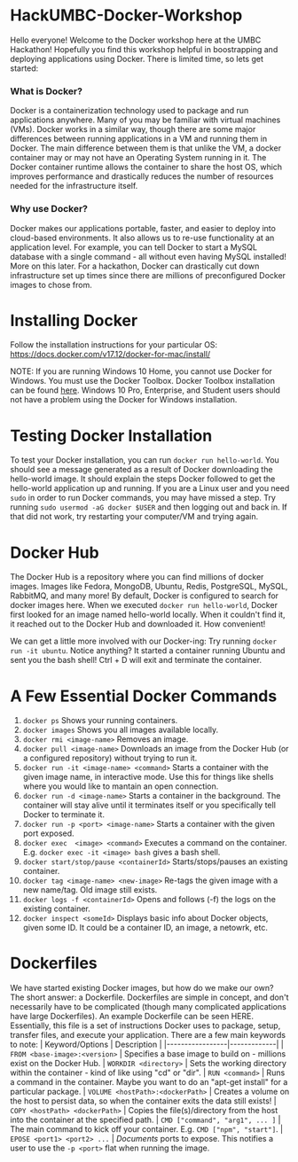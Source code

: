 # HackUMBC-Docker-Workshop

Hello everyone! Welcome to the Docker workshop here at the UMBC Hackathon! Hopefully you find this workshop helpful in boostrapping and deploying applications using Docker. There is limited time, so lets get started:

### What is Docker?
Docker is a containerization technology used to package and run applications anywhere. Many of you may be familiar with virtual machines (VMs). Docker works in a similar way, though there are some major differences between running applications in a VM and running them in Docker. The main difference between them is that unlike the VM, a docker container may or may not have an Operating System running in it. The Docker container runtime allows the container to share the host OS, which improves performance and drastically reduces the number of resources needed for the infrastructure itself.

### Why use Docker?
Docker makes our applications portable, faster, and easier to deploy into cloud-based environments. It also allows us to re-use functionality at an application level. For example, you can tell Docker to start a MySQL database with a single command - all without even having MySQL installed! More on this later. For a hackathon, Docker can drastically cut down infrastructure set up times since there are millions of preconfigured Docker images to chose from. 

# Installing Docker
Follow the installation instructions for your particular OS: https://docs.docker.com/v17.12/docker-for-mac/install/

NOTE: If you are running Windows 10 Home, you cannot use Docker for Windows. You must use the Docker Toolbox. Docker Toolbox installation can be found [here](https://docs.docker.com/v17.12/toolbox/toolbox_install_windows/). Windows 10 Pro, Enterprise, and Student users should not have a problem using the Docker for Windows installation.

# Testing Docker Installation
To test your Docker installation, you can run `docker run hello-world`. You should see a message generated as a result of Docker downloading the hello-world image. It should explain the steps Docker followed to get the hello-world application up and running. If you are a Linux user and you need `sudo` in order to run Docker commands, you may have missed a step. Try running `sudo usermod -aG docker $USER` and then logging out and back in. If that did not work, try restarting your computer/VM and trying again. 

# Docker Hub
The Docker Hub is a repository where you can find millions of docker images. Images like Fedora, MongoDB, Ubuntu, Redis, PostgreSQL, MySQL, RabbitMQ, and many more! By default, Docker is configured to search for docker images here. When we executed `docker run hello-world`, Docker first looked for an image named hello-world locally. When it couldn't find it, it reached out to the Docker Hub and downloaded it. How convenient!

We can get a little more involved with our Docker-ing: Try running `docker run -it ubuntu`. Notice anything? It started a container running Ubuntu and sent you the bash shell! Ctrl + D will exit and terminate the container. 

# A Few Essential Docker Commands
1. `docker ps`                             Shows your running containers.
1. `docker images`                         Shows you all images available locally.
1. `docker rmi <image-name>`               Removes an image.
1. `docker pull <image-name>`              Downloads an image from the Docker Hub (or a configured repository) without trying to run it.
1. `docker run -it <image-name> <command>` Starts a container with the given image name, in interactive mode. Use this for things like shells where you would like to mantain an open connection.
1. `docker run -d <image-name>`            Starts a container in the background. The container will stay alive until it terminates itself or you specifically tell Docker to terminate it.
1. `docker run -p <port> <image-name>`     Starts a container with the given port exposed.
1. `docker exec  <image> <command>`        Executes a command on the container. E.g. `docker exec -it <image> bash` gives a bash shell.
1. `docker start/stop/pause <containerId>` Starts/stops/pauses an existing container.
1. `docker tag <image-name> <new-image>`   Re-tags the given image with a new name/tag. Old image still exists.
1. `docker logs -f <containerId>`          Opens and follows (-f) the logs on the existing container.
1. `docker inspect <someId>`               Displays basic info about Docker objects, given some ID. It could be a container ID, an image, a netowrk, etc. 

# Dockerfiles
We have started existing Docker images, but how do we make our own? The short answer: a Dockerfile. Dockerfiles are simple in concept, and don't necessarily have to be complicated (though many complicated applications have large Dockerfiles). An example Dockerfile can be seen HERE. Essentially, this file is a set of instructions Docker uses to package, setup, transfer files, and execute your application. There are a few main keywords to note:
| Keyword/Options | Description |
|-----------------|-------------|
| `FROM <base-image>:<version>` | Specifies a base image to build on - millions exist on the Docker Hub.
| `WORKDIR <directory>` | Sets the working directory within the container - kind of like using "cd" or "dir".
| `RUN <command>` | Runs a command in the container. Maybe you want to do an "apt-get install" for a particular package.
| `VOLUME <hostPath>:<dockerPath>` | Creates a volume on the host to persist data, so when the container exits the data still exists!
| `COPY <hostPath> <dockerPath>` | Copies the file(s)/directory from the host into the container at the specified path.
| `CMD ["command", "arg1", ... ]` | The main command to kick off your container. E.g. `CMD ["npm", "start"]`.
| `EPOSE <port1> <port2> ...` | *Documents* ports to expose. This notifies a user to use the `-p <port>` flat when running the image.

